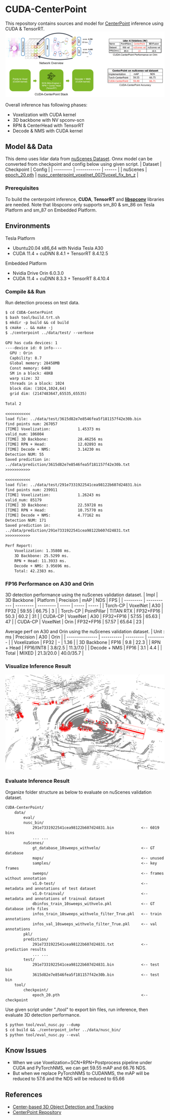 # CUDA-CenterPoint
This repository contains sources and model for [CenterPoint](https://arxiv.org/abs/2006.11275) inference using CUDA & TensorRT.
![title](/assets/centerpoint.png)

Overall inference has following phases:
- Voxelization with CUDA kernel
- 3D backbone with NV spconv-scn
- RPN & CenterHead with TensorRT
- Decode & NMS with CUDA kernel

## Model && Data
This demo uses lidar data from [nuScenes Dataset](https://www.nuscenes.org/).
Onnx model can be converted from checkpoint and config below using given script.
|  Dataset  |  Checkpoint  | Config |
| --------- | ------------ | ------ |
|  nuScenes | [epoch_20.pth](https://drive.google.com/drive/folders/1q2PCnhXKZftL3FcxJzd6NGNKwON6uYO1) | [nusc_centerpoint_voxelnet_0075voxel_fix_bn_z](https://github.com/tianweiy/CenterPoint/blob/master/configs/nusc/voxelnet/nusc_centerpoint_voxelnet_0075voxel_fix_bn_z.py) |

### Prerequisites

To build the centerpoint inference, **CUDA**, **TensorRT** and **[libspconv](/3DSparseConvolution)** libraries are needed.
Note that libspconv only supports sm_80 & sm_86 on Tesla Platform and sm_87 on Embedded Platform.

## Environments

Tesla Platform
- Ubuntu20.04 x86_64 with Nvidia Tesla A30
- CUDA 11.4 + cuDNN 8.4.1 + TensorRT 8.4.12.5

Embedded Platform
- Nvidia Drive Orin 6.0.3.0
- CUDA 11.4 + cuDNN 8.3.3 + TensorRT 8.4.10.4

### Compile && Run

Run detection process on test data.
```shell
$ cd CUDA-CenterPoint
$ bash tool/build.trt.sh
$ mkdir -p build && cd build
$ cmake .. && make -j
$ ./centerpoint ../data/test/ --verbose

GPU has cuda devices: 1
----device id: 0 info----
  GPU : Orin 
  Capbility: 8.7
  Global memory: 28458MB
  Const memory: 64KB
  SM in a block: 48KB
  warp size: 32
  threads in a block: 1024
  block dim: (1024,1024,64)
  grid dim: (2147483647,65535,65535)

Total 2

<<<<<<<<<<<
load file: ../data/test/3615d82e7e8546fea5f181157f42e30b.bin
find points num: 267057
[TIME] Voxelization:            1.45373 ms
valid_num: 106004
[TIME] 3D Backbone:             28.46256 ms
[TIME] RPN + Head:              12.02893 ms
[TIME] Decode + NMS:            3.14230 ms
Detection NUM: 55
Saved prediction in: ../data/prediction/3615d82e7e8546fea5f181157f42e30b.txt
>>>>>>>>>>>

<<<<<<<<<<<
load file: ../data/test/291e7331922541cea98122b607d24831.bin
find points num: 239911
[TIME] Voxelization:            1.26243 ms
valid_num: 85179
[TIME] 3D Backbone:             22.59728 ms
[TIME] RPN + Head:              10.75770 ms
[TIME] Decode + NMS:            4.77162 ms
Detection NUM: 171
Saved prediction in: ../data/prediction/291e7331922541cea98122b607d24831.txt
>>>>>>>>>>>

Perf Report: 
    Voxelization: 1.35808 ms.
    3D Backbone: 25.5299 ms.
    RPN + Head: 11.3933 ms.
    Decode + NMS: 3.95696 ms.
    Total: 42.2383 ms.
```

### FP16 Performance on A30 and Orin 

3D detection performance using the nuScenes validation dataset.
|   Impl    | 3D Backbone | Platform  | Precision |  mAP  |  NDS  |  FPS  | 
| --------- | ----------- | --------- | --------- | ----- | ----- | ----- |
| Torch-CP  | VoxelNet    |   A30     | FP32      | 59.55 | 66.75 |  3    |
| Torch-CP  | PointPillar | TITAN RTX | FP32+FP16 | 50.3  | 60.2  |  31   |
|  CUDA-CP  | VoxelNet    |   A30     | FP32+FP16 | 57.55 | 65.63 |  47   |
|  CUDA-CP  | VoxelNet    |   Orin    | FP32+FP16 | 57.57 | 65.64 |  23   |

Average perf on A30 and Orin using the nuScenes validation dataset.
| Unit : ms       | Precision  | A30       | Orin      |
| --------------- | ---------- | --------- | --------- |
| Voxelization    | FP32       | -         | 1.36       |
| 3D Backbone     | FP16       | 9.8       | 22.3      |
| RPN + Head      | FP16/INT8  | 3.8/2.5   | 11.3/7.0  |
| Decode + NMS    | FP16       | 3.1       | 4.4       |
| Total           | MIXED      | 21.3/20.0 | 40.0/35.7 |

### Visualize Inference Result
![demo](visualize/demo.png)

### Evaluate Inference Result

Organize folder structure as below to evaluate on nuScenes validation dataset.
```
CUDA-CenterPoint/
    data/
        eval/
        nusc_bin/
            291e7331922541cea98122b607d24831.bin            <-- 6019 bins
            ... ...
        nuScenes/
            gt_database_10sweeps_withvelo/                  <-- GT database 
            maps/                                           <-- unused
            samples/                                        <-- key frames
            sweeps/                                         <-- frames without annotation
            v1.0-test/                                      <-- metadata and annotations of test dataset
            v1.0-trainval/                                  <-- metadata and annotations of trainval dataset
            dbinfos_train_10sweeps_withvelo.pkl             <-- GT database info files
            infos_train_10sweeps_withvelo_filter_True.pkl   <-- train annotations
            infos_val_10sweeps_withvelo_filter_True.pkl     <-- val annotations
        pkl/
        prediction/
            291e7331922541cea98122b607d24831.txt            <-- prediction results
            ... ...
        test/
            291e7331922541cea98122b607d24831.bin            <-- test bin
            3615d82e7e8546fea5f181157f42e30b.bin            <-- test bin
    tool/
        checkpoint/
            epoch_20.pth                                    <-- checkpoint
```

Use given script under "./tool" to export bin files, run inference, then evaluate 3D detection performance.
```
$ python tool/eval_nusc.py --dump
$ cd build && ./centerpoint_infer ../data/nusc_bin/
$ python tool/eval_nusc.py --eval
```

## Know Issues
- When we use Voxelization+SCN+RPN+Postprocess pipeline under CUDA and PyTorchNMS, we can get 59.55 mAP and 66.76 NDS.
- But when we replace PyTorchNMS to CUDANMS, the mAP will be reduced to 57.6 and the NDS will be reduced to 65.66

## References
- [Center-based 3D Object Detection and Tracking](https://arxiv.org/abs/2006.11275)
- [CenterPoint Repository](https://github.com/tianweiy/CenterPoint)